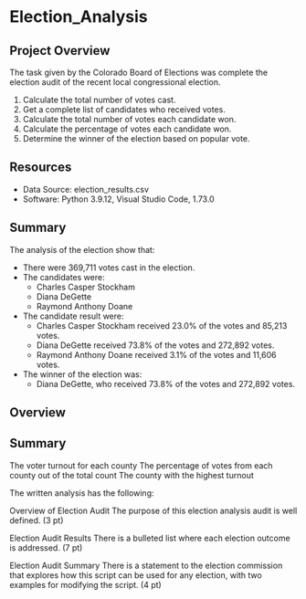 # Election_Analysis

## Project Overview
The task given by the Colorado Board of Elections was complete the election audit of the recent local congressional election.

1. Calculate the total number of votes cast.
2. Get a complete list of candidates who received votes.
3. Calculate the total number of votes each candidate won.
4. Calculate the percentage of votes each candidate won.
5. Determine the winner of the election based on popular vote.


## Resources
- Data Source: election_results.csv
- Software: Python 3.9.12, Visual Studio Code, 1.73.0

## Summary
The analysis of the election show that:
- There were 369,711 votes cast in the election.
- The candidates were:
    - Charles Casper Stockham
    - Diana DeGette
    - Raymond Anthony Doane
- The candidate result were:
    - Charles Casper Stockham received 23.0% of the votes and 85,213 votes.
    - Diana DeGette received 73.8% of the votes and 272,892 votes.
    - Raymond Anthony Doane received 3.1% of the votes and 11,606 votes.
- The winner of the election was:
    - Diana DeGette, who received 73.8% of the votes and 272,892 votes.

## Overview

## Summary
    
The voter turnout for each county
The percentage of votes from each county out of the total count
The county with the highest turnout


The written analysis has the following:

Overview of Election Audit
The purpose of this election analysis audit is well defined. (3 pt)

Election Audit Results
There is a bulleted list where each election outcome is addressed. (7 pt)

Election Audit Summary
There is a statement to the election commission that explores how this script can be used for any election, with two examples for modifying the script. (4 pt)

